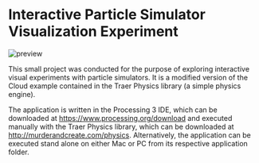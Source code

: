 # Interactive Particle Simulator Visualization Experiment

![preview](https://github.com/nickkunz/particlecloud/blob/master/media/custom_particle_cloud_sim.gif)

This small project was conducted for the purpose of exploring interactive visual experiments with particle simulators. It is a modified version of the Cloud example contained in the Traer Physics library (a simple physics engine).

The application is written in the Processing 3 IDE, which can be downloaded at https://www.processing.org/download and executed manually with the Traer Physics library, which can be downloaded at http://murderandcreate.com/physics. Alternatively, the application can be executed stand alone on either Mac or PC from its respective application folder.
